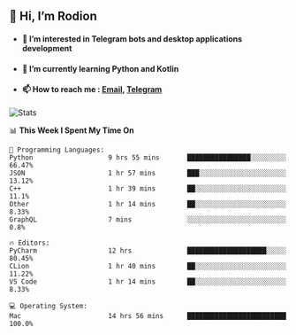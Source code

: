 ## 👋 Hi, I’m Rodion
- #### 👀 I’m interested in Telegram bots and desktop applications development
- #### 🌱 I’m currently learning Python and Kotlin
- #### 📫 How to reach me : [Email](mailto:me@lavn.ml), [Telegram](https://t.me/fast_geek)

![Stats](https://github-readme-stats.vercel.app/api?username=rodion-gudz&show_icons=true&theme=github_dark&hide_border=true&hide=issues&count_private=true&layout=compact)


<!--START_SECTION:waka-->
📊 **This Week I Spent My Time On** 

```text
💬 Programming Languages: 
Python                   9 hrs 55 mins       ████████████████░░░░░░░░░   66.47% 
JSON                     1 hr 57 mins        ███░░░░░░░░░░░░░░░░░░░░░░   13.12% 
C++                      1 hr 39 mins        ██░░░░░░░░░░░░░░░░░░░░░░░   11.1% 
Other                    1 hr 14 mins        ██░░░░░░░░░░░░░░░░░░░░░░░   8.33% 
GraphQL                  7 mins              ░░░░░░░░░░░░░░░░░░░░░░░░░   0.8%

🔥 Editors: 
PyCharm                  12 hrs              ████████████████████░░░░░   80.45% 
CLion                    1 hr 40 mins        ██░░░░░░░░░░░░░░░░░░░░░░░   11.22% 
VS Code                  1 hr 14 mins        ██░░░░░░░░░░░░░░░░░░░░░░░   8.33%

💻 Operating System: 
Mac                      14 hrs 56 mins      █████████████████████████   100.0%

```


<!--END_SECTION:waka-->

